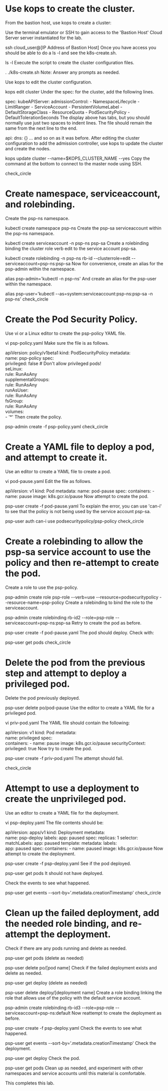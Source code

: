 # Use kops to create the cluster.

From the bastion host, use kops to create a cluster:

Use the terminal emulator or SSH to gain access to the 'Bastion Host' Cloud Server server instantiated for the lab.

ssh cloud_user@[IP Address of Bastion Host]
Once you have access you should be able to do a ls -l and see the k8s-create.sh.

ls -l
Execute the script to create the cluster configuration files.

. ./k8s-create.sh
Note: Answer any prompts as needed.

Use kops to edit the cluster configuration.

kops edit cluster
Under the spec: for the cluster, add the following lines.

spec:
    kubeAPIServer:
        admissionControl:
        - NamespaceLifecycle
        - LimitRanger
        - ServiceAccount
        - PersistentVolumeLabel
        - DefaultStorageClass
        - ResourceQuota
        - PodSecurityPolicy
        - DefaultTolerationSeconds
The display above has tabs, but you should normally use just two spaces to indent lines. The file should remain the same from the next line to the end.

api:
    dns: {} ... and so on as it was before.
After editing the cluster configuration to add the admission controller, use kops to update the cluster and create the nodes.

kops update cluster --name=$KOPS_CLUSTER_NAME --yes
Copy the command at the bottom to connect to the master node using SSH.

check_circle

# Create namespace, serviceaccount, and rolebinding.

Create the psp-ns namespace.

kubectl create namespace psp-ns
Create the psp-sa serviceaccount within the psp-ns namespace.

kubectl create serviceaccount -n psp-ns psp-sa
Create a rolebinding binding the cluster role verb edit to the service account psp-sa.

kubectl create rolebinding -n psp-ns rb-id --clusterrole=edit --serviceaccount=psp-ns:psp-sa
Now for convenience, create an alias for the psp-admin within the namespace.

alias psp-admin='kubectl -n psp-ns'
And create an alias for the psp-user within the namespace.

alias psp-user='kubectl --as=system:serviceaccount:psp-ns:psp-sa -n psp-ns'
check_circle

# Create the Pod Security Policy.

Use vi or a Linux editor to create the psp-policy YAML file.

vi psp-policy.yaml
Make sure the file is as follows.

apiVersion: policy/v1beta1 
kind: PodSecurityPolicy 
metadata:   
    name: psp-policy
spec:   
    privileged: false  # Don't allow privileged pods!   
    seLinux:     
        rule: RunAsAny   
    supplementalGroups:    
        rule: RunAsAny   
    runAsUser:     
        rule: RunAsAny   
    fsGroup:     
        rule: RunAsAny   
    volumes:   
    - '*'
Then create the policy.

psp-admin create -f psp-policy.yaml
check_circle

# Create a YAML file to deploy a pod, and attempt to create it.

Use an editor to create a YAML file to create a pod.

vi pod-pause.yaml
Edit the file as follows.

apiVersion: v1
kind: Pod
metadata:
    name: pod-pause
spec:
    containers:
    - name: pause
      image: k8s.gcr.io/pause
Now attempt to create the pod.

psp-user create -f pod-pause.yaml
To explain the error, you can use 'can-i' to see that the policy is not being used by the service account psp-sa.

psp-user auth can-i use podsecuritypolicy/psp-policy
check_circle

# Create a rolebinding to allow the psp-sa service account to use the policy and then re-attempt to create the pod.

Create a role to use the psp-policy.

psp-admin create role psp-role --verb=use --resource=podsecuritypolicy --resource-name=psp-policy
Create a rolebinding to bind the role to the serviceaccount.

psp-admin create rolebinding rb-id2 --role=psp-role --serviceaccount=psp-ns:psp-sa
Retry to create the pod as before.

psp-user create -f pod-pause.yaml
The pod should deploy. Check with:

psp-user get pods
check_circle

# Delete the pod from the previous step and attempt to deploy a privileged pod.

Delete the pod previously deployed.

psp-user delete po/pod-pause
Use the editor to create a YAML file for a privileged pod.

vi priv-pod.yaml
The YAML file should contain the following:

apiVersion: v1 
kind: Pod 
metadata:   
    name: privileged 
spec:   
    containers:
    - name:  pause
      image: k8s.gcr.io/pause
      securityContext:         
        privileged: true
Now try to create the pod.

psp-user create -f priv-pod.yaml
The attempt should fail.

check_circle

# Attempt to use a deployment to create the unprivileged pod.

Use an editor to create a YAML file for the deployment.

vi psp-deploy.yaml
The file contents should be:

apiVersion: apps/v1 
kind: Deployment 
metadata:  
    name: psp-deploy 
      labels: 
        app: paused 
spec: 
  replicas: 1 
  selector: 
    matchLabels: 
      app: paused 
  template: 
    metadata: 
      labels:  
        app: paused 
    spec: 
      containers: 
      - name: paused 
        image: k8s.gcr.io/pause 
Now attempt to create the deployment.

psp-user create -f psp-deploy.yaml
See if the pod deployed.

psp-user get pods
It should not have deployed.

Check the events to see what happened.

psp-user get events --sort-by='.metadata.creationTimestamp'
check_circle

# Clean up the failed deployment, add the needed role binding, and re-attempt the deployment.
 
Check if there are any pods running and delete as needed.

psp-user get pods
(delete as needed)

psp-user delete po/[pod name]
Check if the failed deployment exists and delete as needed.

psp-user get deploy 
(delete as needed)

psp-user delete deploy/[deployment name]
Create a role binding linking the role that allows use of the policy with the default service account.

psp-admin create rolebinding rb-id3 --role=psp-role --serviceaccount=psp-ns:default
Now reattempt to create the deployment as before.

psp-user create -f psp-deploy.yaml
Check the events to see what happened.

psp-user get events  --sort-by='.metadata.creationTimestamp'
Check the deployment.

psp-user get deploy
Check the pod.

psp-user get pods
Clean up as needed, and experiment with other namespaces and service accounts until this material is comfortable.

This completes this lab.
